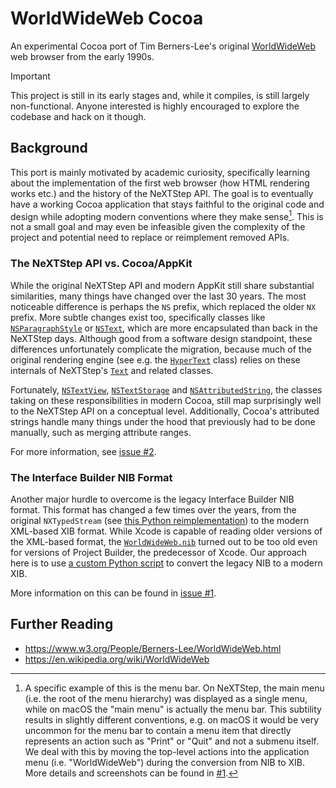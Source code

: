 # WorldWideWeb Cocoa

An experimental Cocoa port of Tim Berners-Lee's original [WorldWideWeb](https://en.wikipedia.org/wiki/WorldWideWeb) web browser from the early 1990s.

> [!IMPORTANT]
> This project is still in its early stages and, while it compiles, is still largely non-functional. Anyone interested is highly encouraged to explore the codebase and hack on it though.

## Background

This port is mainly motivated by academic curiosity, specifically learning about the implementation of the first web browser (how HTML rendering works etc.) and the history of the NeXTStep API. The goal is to eventually have a working Cocoa application that stays faithful to the original code and design while adopting modern conventions where they make sense[^1]. This is not a small goal and may even be infeasible given the complexity of the project and potential need to replace or reimplement removed APIs.

### The NeXTStep API vs. Cocoa/AppKit

While the original NeXTStep API and modern AppKit still share substantial similarities, many things have changed over the last 30 years. The most noticeable difference is perhaps the `NS` prefix, which replaced the older `NX` prefix. More subtle changes exist too, specifically classes like [`NSParagraphStyle`](https://developer.apple.com/documentation/uikit/nsparagraphstyle?language=objc) or [`NSText`](https://developer.apple.com/documentation/appkit/nstext), which are more encapsulated than back in the NeXTStep days. Although good from a software design standpoint, these differences unfortunately complicate the migration, because much of the original rendering engine (see e.g. the [`HyperText`](https://github.com/fwcd/worldwideweb-cocoa/blob/8418220bc109a5ae43c257f94e9a74f3dd141534/WorldWideWeb/HyperText.m) class) relies on these internals of NeXTStep's [`Text`](https://www.nextop.de/NeXTstep_3.3_Developer_Documentation/GeneralRef/02_ApplicationKit/Classes/Text.htmld/index.html) and related classes.

Fortunately, [`NSTextView`](https://developer.apple.com/documentation/appkit/nstextview), [`NSTextStorage`](https://developer.apple.com/documentation/appkit/nstextstorage) and [`NSAttributedString`](https://developer.apple.com/documentation/foundation/nsattributedstring), the classes taking on these responsibilities in modern Cocoa, still map surprisingly well to the NeXTStep API on a conceptual level. Additionally, Cocoa's attributed strings handle many things under the hood that previously had to be done manually, such as merging attribute ranges.

For more information, see [issue #2](https://github.com/fwcd/worldwideweb-cocoa/issues/2).

### The Interface Builder NIB Format

Another major hurdle to overcome is the legacy Interface Builder NIB format. This format has changed a few times over the years, from the original `NXTypedStream` (see [this Python reimplementation](https://github.com/dgelessus/python-typedstream)) to the modern XML-based XIB format. While Xcode is capable of reading older versions of the XML-based format, the [`WorldWideWeb.nib`](https://github.com/fwcd/worldwideweb-cocoa/tree/4276fe7bd1e70c24a6d70fc96a13e06aa5f6fc67/WorldWideWeb/WorldWideWeb.nib) turned out to be too old even for versions of Project Builder, the predecessor of Xcode. Our approach here is to use [a custom Python script](Scripts/convert-nib-to-xib) to convert the legacy NIB to a modern XIB.

More information on this can be found in [issue #1](https://github.com/fwcd/worldwideweb-cocoa/issues/1).

## Further Reading

- https://www.w3.org/People/Berners-Lee/WorldWideWeb.html
- https://en.wikipedia.org/wiki/WorldWideWeb

[^1]: A specific example of this is the menu bar. On NeXTStep, the main menu (i.e. the root of the menu hierarchy) was displayed as a single menu, while on macOS the "main menu" is actually the menu bar. This subtility results in slightly different conventions, e.g. on macOS it would be very uncommon for the menu bar to contain a menu item that directly represents an action such as "Print" or "Quit" and not a submenu itself. We deal with this by moving the top-level actions into the application menu (i.e. "WorldWideWeb") during the conversion from NIB to XIB. More details and screenshots can be found in [#1](https://github.com/fwcd/worldwideweb-cocoa/issues/1).
